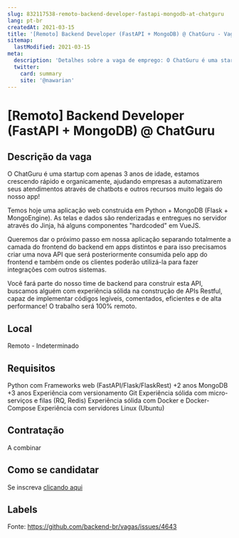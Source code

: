 ```yaml
---
slug: 832117538-remoto-backend-developer-fastapi-mongodb-at-chatguru
lang: pt-br
createdAt: 2021-03-15
title: '[Remoto] Backend Developer (FastAPI + MongoDB) @ ChatGuru - Vaga de Emprego'
sitemap:
  lastModified: 2021-03-15
meta:
  description: 'Detalhes sobre a vaga de emprego: O ChatGuru é uma startup com apenas 3 anos de idade, estamos crescendo rápido e organicamente, ajudando empresas a automatizarem seus atendimentos através de chatbots e outros recursos muito legais do nosso app!  Temos hoje uma aplicação web construida em Python + MongoDB (Flask + MongoEngine). As telas e dados são renderizadas e entregues no servidor através do Jinja, há alguns componentes "hardcoded" em VueJS.  Queremos dar o próximo passo em nossa aplicação separando totalmente a camada do frontend do backend em apps distintos e para isso precisamos criar uma nova API que será posteriormente consumida pelo app do frontend e também onde os clientes poderão utilizá-la para fazer integrações com outros sistemas.  Você fará parte do nosso time de backend para construir esta API, buscamos alguém com experiência sólida na construção de APIs Restful, capaz de implementar códigos legíveis, comentados, eficientes e de alta performance! O trabalho será 100% remoto.'
  twitter:
    card: summary
    site: '@nawarian'
---
```


# [Remoto] Backend Developer (FastAPI + MongoDB) @ ChatGuru

## Descrição da vaga

O ChatGuru é uma startup com apenas 3 anos de idade, estamos crescendo rápido e organicamente, ajudando empresas a automatizarem seus atendimentos através de chatbots e outros recursos muito legais do nosso app!  

Temos hoje uma aplicação web construida em Python + MongoDB  (Flask + MongoEngine). As telas e dados são renderizadas e entregues no servidor através do Jinja, há alguns componentes "hardcoded" em VueJS. 

Queremos dar o próximo passo em nossa aplicação separando totalmente a camada do frontend do backend em apps distintos e para isso precisamos criar uma nova API que será posteriormente consumida pelo app do frontend e também onde os clientes poderão utilizá-la para fazer integrações com outros sistemas. 

Você fará parte do nosso time de backend para construir esta API, buscamos alguém com experiência sólida na construção de APIs Restful, capaz de implementar códigos legíveis, comentados, eficientes e de alta performance! O trabalho será 100% remoto.

## Local

Remoto - Indeterminado

## Requisitos

Python com Frameworks web (FastAPI/Flask/FlaskRest) +2 anos
MongoDB +3 anos
Experiência com versionamento Git
Experiência sólida com micro-serviços e filas (RQ, Redis)
Experiência sólida com Docker e Docker-Compose
Experiência com servidores Linux (Ubuntu)

## Contratação

A combinar

## Como se candidatar

Se inscreva [clicando aqui](https://www.pyjobs.com.br/job/2298)

## Labels



Fonte: https://github.com/backend-br/vagas/issues/4643